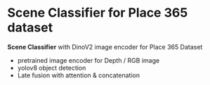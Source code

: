 # Scene Classifier for Place 365 dataset

**Scene Classifier** with DinoV2 image encoder for Place 365 Dataset
- pretrained image encoder for Depth / RGB image
- yolov8 object detection
- Late fusion with attention & concatenation
